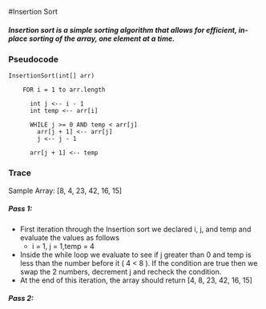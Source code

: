 #Insertion Sort

##### Insertion sort is a simple sorting algorithm that allows for efficient, in-place sorting of the array, one element at a time. 

### Pseudocode

    InsertionSort(int[] arr)
      
        FOR i = 1 to arr.length
        
          int j <-- i - 1
          int temp <-- arr[i]
          
          WHILE j >= 0 AND temp < arr[j]
            arr[j + 1] <-- arr[j]
            j <-- j - 1
            
          arr[j + 1] <-- temp


### Trace
Sample Array: [8, 4, 23, 42, 16, 15]

##### Pass 1:
* First iteration through the Insertion sort we declared i, j, and temp and evaluate the values as follows
    * i = 1, j = 1,temp = 4
* Inside the while loop we evaluate to see if j greater than 0 and temp is less than the number before it ( 4 < 8 ). If the condition are true then we swap the 2 numbers, decrement j and recheck the condition.
* At the end of this iteration, the array should return [4, 8, 23, 42, 16, 15]

##### Pass 2: 